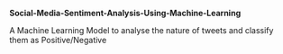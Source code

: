 ****Social-Media-Sentiment-Analysis-Using-Machine-Learning****

A Machine Learning Model to analyse the nature of tweets and classify them as Positive/Negative
